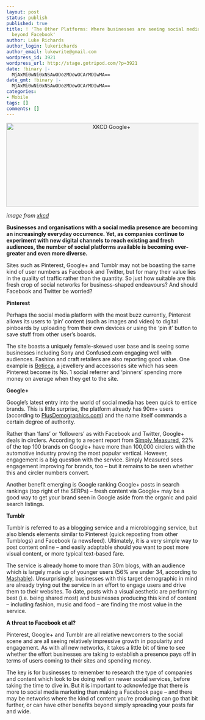 ```yaml
---
layout: post
status: publish
published: true
title: ! 'The Other Platforms: Where businesses are seeing social media opportunities
  beyond Facebook'
author: Luke Richards
author_login: lukerichards
author_email: lukewrite@gmail.com
wordpress_id: 3921
wordpress_url: http://stage.gotripod.com/?p=3921
date: !binary |-
  MjAxMi0wNi0xNSAwODozMDowOCArMDIwMA==
date_gmt: !binary |-
  MjAxMi0wNi0xNSAwODozMDowOCArMDIwMA==
categories:
- Mobile
tags: []
comments: []
---
```

<p><img style="border-style: none; margin: 0px; padding: 0px; text-align: center; background-color: #f3f3f3;" title="XKCD Google+" src="http://imgs.xkcd.com/comics/googleplus.png" alt="XKCD Google+" width="535" height="220" /></p>
<p><em>image from <a title="xkcd Google+" href="http://xkcd.com/918/">xkcd</a></em></p>
<p><strong>Businesses and organisations with a social media presence are becoming an increasingly everyday occurrence. Yet, as companies continue to experiment with new digital channels to reach existing and fresh audiences, the number of social platforms available is becoming ever-greater and even more diverse.</strong></p>
<p>Sites such as Pinterest, Google+ and Tumblr may not be boasting the same kind of user numbers as Facebook and Twitter, but for many their value lies in the quality of traffic rather than the quantity. So just how suitable are this fresh crop of social networks for business-shaped endeavours? And should Facebook and Twitter be worried?</p>
<p><strong>Pinterest</strong></p>
<p>Perhaps the social media platform with the most buzz currently, Pinterest allows its users to ‘pin’ content (such as images and video) to digital pinboards by uploading from their own devices or using the ‘pin it’ button to save stuff from other user’s boards.</p>
<p>The site boasts a uniquely female-skewed user base and is seeing some businesses including Sony and Confused.com engaging well with audiences. Fashion and craft retailers are also reporting good value. One example is <a title="Boticca" href="http://boticca.com/">Boticca</a>, a jewellery and accessories site which has seen Pinterest become its No. 1 social referrer and ‘pinners’ spending more money on average when they get to the site.</p>
<p><strong>Google+</strong></p>
<p>Google’s latest entry into the world of social media has been quick to entice brands. This is little surprise, the platform already has 90m+ users (according to <a title="Plus Demographics" href="http://www.plusdemographics.com/">PlusDemographics.com</a>) and the name itself commands a certain degree of authority.</p>
<p>Rather than ‘fans’ or ‘followers’ as with Facebook and Twitter, Google+ deals in circlers. According to a recent report from <a title="Simply Measured" href="http://simplymeasured.com/blog/2012/05/google-brand-page-adoption-and-engagement-are-on-the-rise-study/">Simply Measured</a>, 22% of the top 100 brands on Google+ have more than 100,000 circlers with the automotive industry proving the most popular vertical. However, engagement is a big question with the service. Simply Measured sees engagement improving for brands, too – but it remains to be seen whether this and circler numbers convert.</p>
<p>Another benefit emerging is Google ranking Google+ posts in search rankings (top right of the SERPs) – fresh content via Google+ may be a good way to get your brand seen in Google aside from the organic and paid search listings.</p>
<p><strong>Tumblr</strong></p>
<p>Tumblr is referred to as a blogging service and a microblogging service, but also blends elements similar to Pinterest (quick reposting from other Tumblogs) and Facebook (a newsfeed). Ultimately, it is a very simple way to post content online – and easily adaptable should you want to post more visual content, or more typical text-based fare.</p>
<p>The service is already home to more than 30m blogs, with an audience which is largely made up of younger users (56% are under 34, according to <a title="Mashable" href="http://mashable.com/2011/03/20/tumblr-pros-cons-business/">Mashable</a>). Unsurprisingly, businesses with this target demographic in mind are already trying out the service in an effort to engage users and drive them to their websites. To date, posts with a visual aesthetic are performing best (i.e. being shared most) and businesses producing this kind of content – including fashion, music and food – are finding the most value in the service.</p>
<p><strong>A threat to Facebook et al?</strong></p>
<p>Pinterest, Google+ and Tumblr are all relative newcomers to the social scene and are all seeing relatively impressive growth in popularity and engagement. As with all new networks, it takes a little bit of time to see whether the effort businesses are taking to establish a presence pays off in terms of users coming to their sites and spending money.</p>
<p>The key is for businesses to remember to research the type of companies and content which look to be doing well on newer social services, before taking the time to dive in. But it is important to acknowledge that there is more to social media marketing than making a Facebook page – and there may be networks where the kind of content you’re producing can go that bit further, or can have other benefits beyond simply spreading your posts far and wide.</p>
